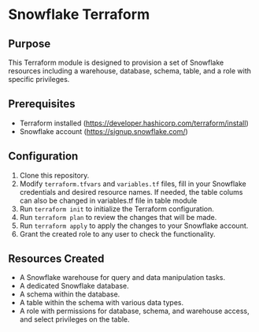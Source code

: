 ﻿# Snowflake Terraform

## Purpose

This Terraform module is designed to provision a set of Snowflake resources including a warehouse, database, schema, table, and a role with specific privileges.

## Prerequisites

- Terraform installed (https://developer.hashicorp.com/terraform/install)
- Snowflake account (https://signup.snowflake.com/)

## Configuration

1. Clone this repository.
2. Modify `terraform.tfvars` and `variables.tf` files, fill in your Snowflake credentials and desired resource names.
If needed, the table colums can also be changed in variables.tf file in table module
3. Run `terraform init` to initialize the Terraform configuration.
4. Run `terraform plan` to review the changes that will be made.
5. Run `terraform apply` to apply the changes to your Snowflake account.
6. Grant the created role to any user to check the functionality.

## Resources Created

- A Snowflake warehouse for query and data manipulation tasks.
- A dedicated Snowflake database.
- A schema within the database.
- A table within the schema with various data types.
- A role with permissions for database, schema, and warehouse access, and select privileges on the table.

